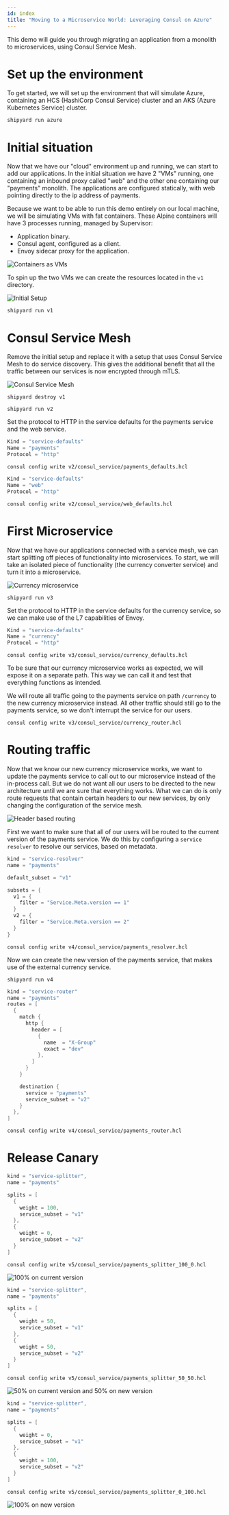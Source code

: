 ```yaml
---
id: index
title: "Moving to a Microservice World: Leveraging Consul on Azure"
---
```


This demo will guide you through migrating an application from a monolith to microservices, using Consul Service Mesh.

# Set up the environment
To get started, we will set up the environment that will simulate Azure, containing an HCS (HashiCorp Consul Service) cluster and an AKS (Azure Kubernetes Service) cluster.

```
shipyard run azure
```

# Initial situation

Now that we have our "cloud" environment up and running, we can start to add our applications.
In the initial situation we have 2 "VMs" running, one containing an inbound proxy called "web" and the other one containing our "payments" monolith.
The applications are configured statically, with web pointing directly to the ip address of payments.

Because we want to be able to run this demo entirely on our local machine, we will be simulating VMs with fat containers.
These Alpine containers will have 3 processes running, managed by Supervisor:
- Application binary.
- Consul agent, configured as a client.
- Envoy sidecar proxy for the application.

![Containers as VMs](https://github.com/eveld/hashidays/blob/master/docs/assets/fake_vm.png?raw=true)


To spin up the two VMs we can create the resources located in the `v1` directory.

![Initial Setup](https://github.com/eveld/hashidays/blob/master/docs/assets/initial_setup.png?raw=true)

```
shipyard run v1
```

# Consul Service Mesh 
Remove the initial setup and replace it with a setup that uses Consul Service Mesh to do service discovery.
This gives the additional benefit that all the traffic between our services is now encrypted through mTLS.

![Consul Service Mesh](https://github.com/eveld/hashidays/blob/master/docs/assets/service_mesh.png?raw=true)

```
shipyard destroy v1
```
```
shipyard run v2
```

Set the protocol to HTTP in the service defaults for the payments service and the web service.
```go
Kind = "service-defaults"
Name = "payments"
Protocol = "http"
```
```
consul config write v2/consul_service/payments_defaults.hcl
```

```go
Kind = "service-defaults"
Name = "web"
Protocol = "http"
```
```
consul config write v2/consul_service/web_defaults.hcl
```

# First Microservice
Now that we have our applications connected with a service mesh, we can start splitting off pieces of functionality into microservices.
To start, we will take an isolated piece of functionality (the currency converter service) and turn it into a microservice.

![Currency microservice](https://github.com/eveld/hashidays/blob/master/docs/assets/first_microservice.png?raw=true)

```
shipyard run v3
```

Set the protocol to HTTP in the service defaults for the currency service, so we can make use of the L7 capabilities of Envoy.
```go
Kind = "service-defaults"
Name = "currency"
Protocol = "http"
```
```
consul config write v3/consul_service/currency_defaults.hcl
```

To be sure that our currency microservice works as expected, we will expose it on a separate path. This way we can call it and test that everything functions as intended.

We will route all traffic going to the payments service on path `/currency` to the new currency microservice instead.
All other traffic should still go to the payments service, so we don't interrupt the service for our users.

```
consul config write v3/consul_service/currency_router.hcl
```

# Routing traffic
Now that we know our new currency microservice works, we want to update the payments service to call out to our microservice instead of the in-process call.
But we do not want all our users to be directed to the new architecture until we are sure that everything works.
What we can do is only route requests that contain certain headers to our new services, by only changing the configuration of the service mesh.

![Header based routing](https://github.com/eveld/hashidays/blob/master/docs/assets/routing_traffic.png?raw=true)

First we want to make sure that all of our users will be routed to the current version of the payments service.
We do this by configuring a `service resolver` to resolve our services, based on metadata.

```go
kind = "service-resolver"
name = "payments"

default_subset = "v1"

subsets = {
  v1 = {
    filter = "Service.Meta.version == 1"
  }
  v2 = {
    filter = "Service.Meta.version == 2"
  }
}
```
```
consul config write v4/consul_service/payments_resolver.hcl
```

Now we can create the new version of the payments service, that makes use of the external currency service.
```
shipyard run v4
```

```go
kind = "service-router"
name = "payments"
routes = [
  {
    match {
      http {
        header = [
          {
            name  = "X-Group"
            exact = "dev"
          },
        ]
      }
    }

    destination {
      service = "payments"
      service_subset = "v2"
    }
  },
]
```
```
consul config write v4/consul_service/payments_router.hcl
```

# Release Canary

```go
kind = "service-splitter",
name = "payments"

splits = [
  {
    weight = 100,
    service_subset = "v1"
  },
  {
    weight = 0,
    service_subset = "v2"
  }
]
```
```
consul config write v5/consul_service/payments_splitter_100_0.hcl
```

![100% on current version](https://github.com/eveld/hashidays/blob/master/docs/assets/traffic_split_100_0.png?raw=true)

```go
kind = "service-splitter",
name = "payments"

splits = [
  {
    weight = 50,
    service_subset = "v1"
  },
  {
    weight = 50,
    service_subset = "v2"
  }
]
```
```
consul config write v5/consul_service/payments_splitter_50_50.hcl
```

![50% on current version and 50% on new version](https://github.com/eveld/hashidays/blob/master/docs/assets/traffic_split_50_50.png?raw=true)

```go
kind = "service-splitter",
name = "payments"

splits = [
  {
    weight = 0,
    service_subset = "v1"
  },
  {
    weight = 100,
    service_subset = "v2"
  }
]
```
```
consul config write v5/consul_service/payments_splitter_0_100.hcl
```

![100% on new version](https://github.com/eveld/hashidays/blob/master/docs/assets/traffic_split_0_100.png?raw=true)